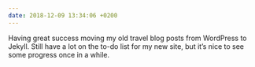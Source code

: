 ```yaml
---
date: 2018-12-09 13:34:06 +0200
---
```


Having great success moving my old travel blog posts from WordPress to Jekyll. Still have a lot on the to-do list for my new site, but it’s nice to see some progress once in a while.
